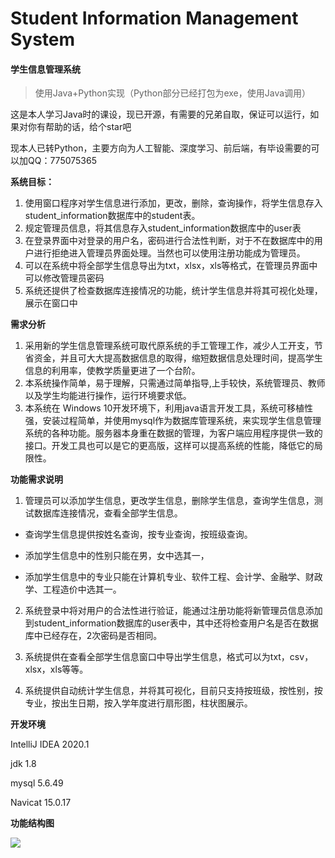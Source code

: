 # Student Information Management System

#### 学生信息管理系统

> 使用Java+Python实现（Python部分已经打包为exe，使用Java调用）

这是本人学习Java时的课设，现已开源，有需要的兄弟自取，保证可以运行，如果对你有帮助的话，给个star吧

现本人已转Python，主要方向为人工智能、深度学习、前后端，有毕设需要的可以加QQ：775075365

**系统目标：**

1. 使用窗口程序对学生信息进行添加，更改，删除，查询操作，将学生信息存入student_information数据库中的student表。
2. 规定管理员信息，将其信息存入student_information数据库中的user表
3. 在登录界面中对登录的用户名，密码进行合法性判断，对于不在数据库中的用户进行拒绝进入管理员界面处理。当然也可以使用注册功能成为管理员。
4. 可以在系统中将全部学生信息导出为txt，xlsx，xls等格式，在管理员界面中可以修改管理员密码
5. 系统还提供了检查数据库连接情况的功能，统计学生信息并将其可视化处理，展示在窗口中

**需求分析**

1. 采用新的学生信息管理系统可取代原系统的手工管理工作，减少人工开支，节省资金，并且可大大提高数据信息的取得，缩短数据信息处理时间，提高学生信息的利用率，使教学质量更进了一个台阶。
2. 本系统操作简单，易于理解，只需通过简单指导,上手较快，系统管理员、教师以及学生均能进行操作，运行环境要求低。
3. 本系统在 Windows 10开发环境下，利用java语言开发工具，系统可移植性强，安装过程简单，并使用mysql作为数据库管理系统，来实现学生信息管理系统的各种功能。服务器本身重在数据的管理，为客户端应用程序提供一致的接口。开发工具也可以是它的更高版，这样可以提高系统的性能，降低它的局限性。

**功能需求说明**

1. 管理员可以添加学生信息，更改学生信息，删除学生信息，查询学生信息，测试数据库连接情况，查看全部学生信息。

- 查询学生信息提供按姓名查询，按专业查询，按班级查询。

- 添加学生信息中的性别只能在男，女中选其一，

- 添加学生信息中的专业只能在计算机专业、软件工程、会计学、金融学、财政学、工程造价中选其一。

2. 系统登录中将对用户的合法性进行验证，能通过注册功能将新管理员信息添加到student_information数据库的user表中，其中还将检查用户名是否在数据库中已经存在，2次密码是否相同。

3. 系统提供在查看全部学生信息窗口中导出学生信息，格式可以为txt，csv，xlsx，xls等等。

4. 系统提供自动统计学生信息，并将其可视化，目前只支持按班级，按性别，按专业，按出生日期，按入学年度进行扇形图，柱状图展示。

**开发环境**

IntelliJ IDEA 2020.1

jdk 1.8

mysql 5.6.49

Navicat 15.0.17

**功能结构图**

![](https://gitee.com/unlucky-she/student_information_management_system/raw/master/image/picture1.png)